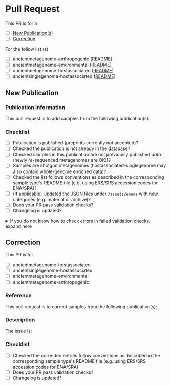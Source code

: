 # Pull Request

This PR is for a

- [ ] [New Publication(s)](#new-publication)
- [ ] [Correction](#correction)

For the follow list (s)

- [ ] ancientmetagenome-anthropogenic ([README](https://github.com/SPAAM-workshop/AncientMetagenomeDir/tree/master/ancientmetagenome-anthropogenic))
- [ ] ancientmetagenome-environmental ([README](https://github.com/SPAAM-workshop/AncientMetagenomeDir/tree/master/ancientmetagenome-environmental))
- [ ] ancientmetagenome-hostassociated ([README](https://github.com/SPAAM-workshop/AncientMetagenomeDir/tree/master/ancientmetagenome-hostassociated))
- [ ] ancientsinglegenome-hostassociated ([README](https://github.com/SPAAM-workshop/AncientMetagenomeDir/tree/master/ancientsinglegenome-hostassociated))

## New Publication

### Publication Information

<!-- 
Thank you for contributing to AncientMetagenomeDir Please fill in the information below
Please @ancientmetagenomedir-coreteam if you have any questions
-->

This pull request is to add samples from the following publication(s):

<!-- Replace this comment with citation(s) URLs/DOIs/descriptions-->

### Checklist

- [ ] Publication is published (preprints currently not accepted)?
- [ ] Checked the publication is not already in the database?
- [ ] Checked samples in this publication are not previously published _data_ (newly re-sequenced metagenomes are OK!)?
- [ ] Samples are shotgun metagenomes (hostassociated-singlegenome may also contain whole-genome enriched data)?
- [ ] Checked the list follows conventions as described in the corresponding sample type's README file (e.g. using ERS/SRS accession codes for ENA/SRA)?
- [ ] (If applicable) Updated the JSON files under `/assets/enums` with new categories (e.g. material or archive)?
- [ ] Does your PR pass validation checks?
- [ ] Changelog is updated?

<details>
  <summary>If you do not know how to check errors in failed validation checks, expand here</summary>
  
   1. Press 'details' next to the failed check.
   2. Expand the `test ancient <list>` line with the red X next to it.
   3. Scroll to the bottom of the log, and look for a `DatasetValidationError` (usually the last line).
   4. Read the error, and fix accordingly. Check the README for a given list for more guidance. If in doubt, ask!

</details>

## Correction

This PR is for

- [ ] ancientmetagenome-hostassociated
- [ ] ancientsinglegenome-hostassociated
- [ ] ancientmetagenome-environmental
- [ ] ancientmetagenome-anthropogenic

### Reference

This pull request is to correct samples from the following publication(s):

<!-- Replace this with the publication being corrected -->

### Description

The issue is:

<!-- Replace this with a description and justification of the correction -->

### Checklist

- [ ] Checked the corrected entries follow conventions as described in the corresponding sample type's README file (e.g. using ERS/SRS accession codes for ENA/SRA)
- [ ] Does your PR pass validation checks?
- [ ] Changelog is updated?
